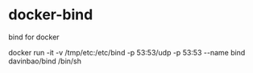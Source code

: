 # docker-bind
bind for docker


docker run -it -v /tmp/etc:/etc/bind -p 53:53/udp -p 53:53 --name bind davinbao/bind /bin/sh